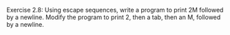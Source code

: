 Exercise 2.8: Using escape sequences, write a program to print 2M followed by a newline. Modify the program to print 2, then a tab, then an M, followed by a newline.
